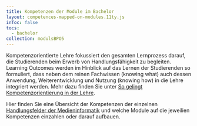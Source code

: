 ```yaml
---
title: Kompetenzen der Module im Bachelor
layout: competences-mapped-on-modules.11ty.js
inToc: false
tocs:
  - bachelor
collection: modulsBPO5
---
```


Kompetenzorientierte Lehre fokussiert den gesamten Lernprozess darauf, die Studierenden beim Erwerb von Handlungsfähigkeit zu begleiten. Learning Outcomes werden im Hinblick auf das Lernen der Studierenden so formuliert, dass neben dem reinen Fachwissen (knowing what) auch dessen Anwendung, Weiterentwicklung und Nutzung (knowing how) in die Lehre integriert werden. Mehr dazu finden Sie unter [So gelingt Kompetenzorientierung in der Lehre](https://lehrpfade.th-koeln.de/so-gelingt-kompetenzorientierung-in-der-lehre/#was-ist-ein-hybrides-prasenzseminar).

Hier finden Sie eine Übersicht der Kompetenzen der einzelnen [Handlungsfelder der Medieninformatik](../handlungsfelder) und welche Module auf die jeweilien Kompetenzen einzahlen oder darauf aufbauen.